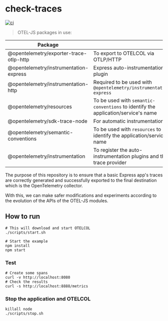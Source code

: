# check-traces

[![ci](https://github.com/obs-nebula/check-traces/actions/workflows/ci.yml/badge.svg?branch=main)](https://github.com/obs-nebula/check-traces/actions/workflows/ci.yml)

> OTEL-JS packages in use:

| Package |  |
| ----------- | ----------- |
| @opentelemetry/exporter-trace-otlp-http | To export to OTELCOL via OTLP/HTTP |
| @opentelemetry/instrumentation-express | Express auto-instrumentation plugin |
| @opentelemetry/instrumentation-http | Required to be used with `@opentelemetry/instrumentation-express` |
| @opentelemetry/resources | To be used with `semantic-conventions` to identify the application/service's name |
| @opentelemetry/sdk-trace-node | For automatic instrumentation |
| @opentelemetry/semantic-conventions | To be used with `resources` to identify the application/service's name |
| @opentelemetry/instrumentation | To register the auto-instrumentation plugins and the trace provider |

The purpose of this repository is to ensure that a basic Express app's traces are correctly generated and successfully exported to the final destination which is the OpenTelemetry collector.

With this, we can make safer modifications and experiments according to the evolution of the APIs of the OTEL-JS modules.

## How to run

```shell
# This will download and start OTELCOL
./scripts/start.sh

# Start the example
npm install
npm start
```
### Test

```shell
# Create some spans
curl -v http://localhost:8080
# Check the results
curl -s http://localhost:8888/metrics
```
### Stop the application and OTELCOL

```shell
killall node
./scripts/stop.sh
```
